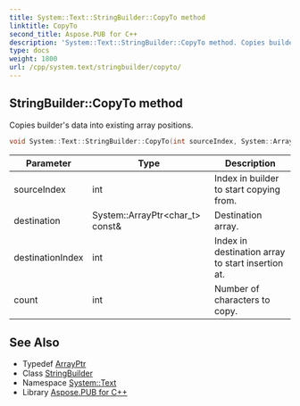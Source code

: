 ```yaml
---
title: System::Text::StringBuilder::CopyTo method
linktitle: CopyTo
second_title: Aspose.PUB for C++
description: 'System::Text::StringBuilder::CopyTo method. Copies builder''s data into existing array positions in C++.'
type: docs
weight: 1800
url: /cpp/system.text/stringbuilder/copyto/
---
```

## StringBuilder::CopyTo method


Copies builder's data into existing array positions.

```cpp
void System::Text::StringBuilder::CopyTo(int sourceIndex, System::ArrayPtr<char_t> const &destination, int destinationIndex, int count)
```


| Parameter | Type | Description |
| --- | --- | --- |
| sourceIndex | int | Index in builder to start copying from. |
| destination | System::ArrayPtr\<char_t\> const\& | Destination array. |
| destinationIndex | int | Index in destination array to start insertion at. |
| count | int | Number of characters to copy. |

## See Also

* Typedef [ArrayPtr](../../../system/arrayptr/)
* Class [StringBuilder](../)
* Namespace [System::Text](../../)
* Library [Aspose.PUB for C++](../../../)
